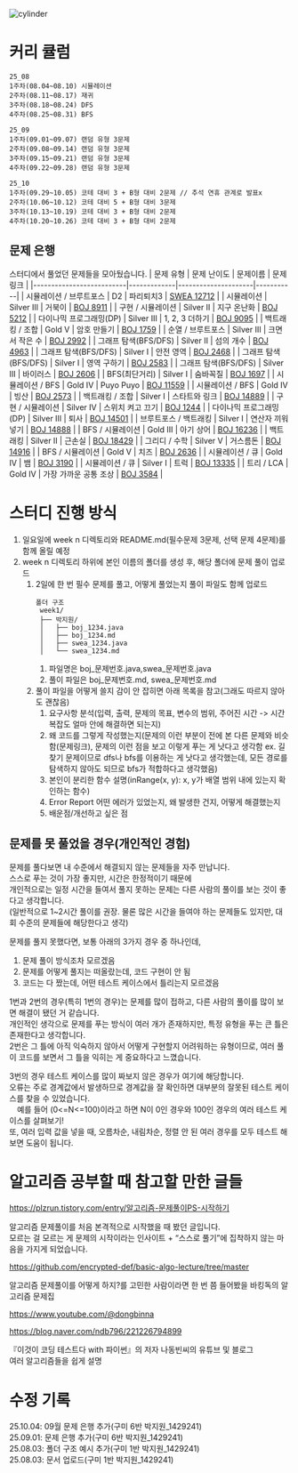 ![cylinder](https://capsule-render.vercel.app/api?type=cylinder&color=auto&text=Java%20Algorithm%20Study&fontAlignY=45&fontSize=40&height=150&animation=fadeIn&desc=SSAFY%2014th&descAlignY=70)

# 커리 큘럼
```
25_08
1주차(08.04~08.10) 시뮬레이션
2주차(08.11~08.17) 재귀
3주차(08.18~08.24) DFS
4주차(08.25~08.31) BFS

25_09
1주차(09.01~09.07) 랜덤 유형 3문제
2주차(09.08~09.14) 랜덤 유형 3문제
3주차(09.15~09.21) 랜덤 유형 3문제
4주차(09.22~09.28) 랜덤 유형 3문제

25_10
1주차(09.29~10.05) 코테 대비 3 + B형 대비 2문제 // 추석 연휴 관계로 발표x
2주차(10.06~10.12) 코테 대비 5 + B형 대비 3문제
3주차(10.13~10.19) 코테 대비 3 + B형 대비 2문제
4주차(10.20~10.26) 코테 대비 3 + B형 대비 2문제
```
## 문제 은행

스터디에서 풀었던 문제들을 모아뒀습니다.
| 문제 유형                 | 문제 난이도 | 문제이름            | 문제 링크 |
|--------------------------|-------------|---------------------|-----------|
| 시뮬레이션 / 브루트포스  | D2           | 파리퇴치3           | [SWEA 12712](https://swexpertacademy.com/main/code/userProblem/userProblemDetail.do?contestProbId=AXuARWAqDkQDFARa) |
| 시뮬레이션               | Silver III | 거북이              | [BOJ 8911](https://www.acmicpc.net/problem/8911) |
| 구현 / 시뮬레이션        | Silver II  | 지구 온난화         | [BOJ 5212](https://www.acmicpc.net/problem/5212) |
| 다이나믹 프로그래밍(DP)  | Silver III | 1, 2, 3 더하기      | [BOJ 9095](https://www.acmicpc.net/problem/9095) |
| 백트래킹 / 조합          | Gold V | 암호 만들기         | [BOJ 1759](https://www.acmicpc.net/problem/1759) |
| 순열 / 브루트포스        | Silver III | 크면서 작은 수      | [BOJ 2992](https://www.acmicpc.net/problem/2992) |
| 그래프 탐색(BFS/DFS)     | Silver II | 섬의 개수           | [BOJ 4963](https://www.acmicpc.net/problem/4963) |
| 그래프 탐색(BFS/DFS)     | Silver I | 안전 영역           | [BOJ 2468](https://www.acmicpc.net/problem/2468) |
| 그래프 탐색(BFS/DFS)     | Silver I | 영역 구하기         | [BOJ 2583](https://www.acmicpc.net/problem/2583) |
| 그래프 탐색(BFS/DFS)     | Silver III | 바이러스            | [BOJ 2606](https://www.acmicpc.net/problem/2606) |
| BFS(최단거리)            | Silver I | 숨바꼭질            | [BOJ 1697](https://www.acmicpc.net/problem/1697) |
| 시뮬레이션 / BFS         | Gold IV | Puyo Puyo           | [BOJ 11559](https://www.acmicpc.net/problem/11559) |
| 시뮬레이션 / BFS         | Gold IV     | 빙산                  | [BOJ 2573](https://www.acmicpc.net/problem/2573) |
| 백트래킹 / 조합          | Silver I    | 스타트와 링크         | [BOJ 14889](https://www.acmicpc.net/problem/14889) |
| 구현 / 시뮬레이션        | Silver IV   | 스위치 켜고 끄기      | [BOJ 1244](https://www.acmicpc.net/problem/1244) |
| 다이나믹 프로그래밍(DP)  | Silver III  | 퇴사                  | [BOJ 14501](https://www.acmicpc.net/problem/14501) |
| 브루트포스 / 백트래킹    | Silver I    | 연산자 끼워넣기       | [BOJ 14888](https://www.acmicpc.net/problem/14888) |
| BFS / 시뮬레이션         | Gold III    | 아기 상어             | [BOJ 16236](https://www.acmicpc.net/problem/16236) |
| 백트래킹                 | Silver II   | 근손실                | [BOJ 18429](https://www.acmicpc.net/problem/18429) |
| 그리디 / 수학            | Silver V    | 거스름돈              | [BOJ 14916](https://www.acmicpc.net/problem/14916) |
| BFS / 시뮬레이션         | Gold V      | 치즈                  | [BOJ 2636](https://www.acmicpc.net/problem/2636) |
| 시뮬레이션 / 큐          | Gold IV     | 뱀                    | [BOJ 3190](https://www.acmicpc.net/problem/3190) |
| 시뮬레이션 / 큐          | Silver I    | 트럭                  | [BOJ 13335](https://www.acmicpc.net/problem/13335) |
| 트리 / LCA               | Gold IV     | 가장 가까운 공통 조상 | [BOJ 3584](https://www.acmicpc.net/problem/3584) |



# 스터디 진행 방식
1. 일요일에 week n 디렉토리와 README.md(필수문제 3문제, 선택 문제 4문제)를 함께 올릴 예정
2. week n 디렉토리 하위에 본인 이름의 폴더를 생성 후, 해당 폴더에 문제 풀이 업로드
    1. 2일에 한 번 필수 문제를 풀고, 어떻게 풀었는지 풀이 파일도 함께 업로드
       ```
       폴더 구조
        week1/
        ├── 박지원/
        │   ├── boj_1234.java
        │   ├── boj_1234.md
        │   ├── swea_1234.java
        │   └── swea_1234.md
       ```
        1. 파일명은 boj_문제번호.java,swea_문제번호.java
        2. 풀이 파일은 boj_문제번호.md, swea_문제번호.md
    3. 풀이 파일을 어떻게 쓸지 감이 안 잡히면 아래 목록을 참고(그래도 따르지 않아도 괜찮음)
        1. 요구사항 분석(입력, 출력, 문제의 목표, 변수의 범위, 주어진 시간 -> 시간 복잡도 얼마 안에 해결하면 되는지)
        2. 왜 코드를 그렇게 작성했는지(문제의 이런 부분이 전에 본 다른 문제와 비슷함(문제링크), 문제의 이런 점을 보고 이렇게 푸는 게 낫다고 생각함 ex. 길찾기 문제이므로 dfs나 bfs를 이용하는 게 낫다고 생각했는데, 모든 경로를 탐색하지 않아도 되므로 bfs가 적합하다고 생각했음)
        3. 본인이 분리한 함수 설명(inRange(x, y): x, y가 배열 범위 내에 있는지 확인하는 함수)
        4. Error Report 어떤 에러가 있었는지, 왜 발생한 건지, 어떻게 해결했는지
        5. 배운점/개선하고 싶은 점

## 문제를 못 풀었을 경우(개인적인 경험)
문제를 풀다보면 내 수준에서 해결되지 않는 문제들을 자주 만납니다.\
스스로 푸는 것이 가장 좋지만, 시간은 한정적이기 때문에\
개인적으로는 일정 시간을 들여서 풀지 못하는 문제는 다른 사람의 풀이를 보는 것이 좋다고 생각합니다.\
(일반적으로 1~2시간 풀이를 권장. 물론 많은 시간을 들여야 하는 문제들도 있지만, 대회 수준의 문제들에 해당한다고 생각)

문제를 풀지 못했다면, 보통 아래의 3가지 경우 중 하나인데,
1. 문제 풀이 방식조차 모르겠음
2. 문제를 어떻게 풀지는 떠올랐는데, 코드 구현이 안 됨
3. 코드는 다 짰는데, 어떤 테스트 케이스에서 틀리는지 모르겠음

1번과 2번의 경우(특히 1번의 경우)는 문제를 많이 접하고, 다른 사람의 풀이를 많이 보면 해결이 됐던 거 같습니다.\
개인적인 생각으로 문제를 푸는 방식이 여러 개가 존재하지만, 특정 유형을 푸는 큰 틀은 존재한다고 생각합니다.\
2번은 그 틀에 아직 익숙하지 않아서 어떻게 구현할지 어려워하는 유형이므로, 여러 풀이 코드를 보면서 그 틀을 익히는 게 중요하다고 느꼈습니다.

3번의 경우 테스트 케이스를 많이 짜보지 않은 경우가 여기에 해당합니다.\
오류는 주로 경계값에서 발생하므로 경계값을 잘 확인하면 대부분의 잘못된 테스트 케이스를 찾을 수 있었습니다.\
&emsp;예를 들어 (0<=N<=100)이라고 하면 N이 0인 경우와 100인 경우의 여러 테스트 케이스를 살펴보기!\
또, 여러 입력 값을 넣을 때, 오름차순, 내림차순, 정렬 안 된 여러 경우를 모두 테스트 해보면 도움이 됩니다.



# 알고리즘 공부할 때 참고할 만한 글들
https://plzrun.tistory.com/entry/알고리즘-문제풀이PS-시작하기

알고리즘 문제풀이를 처음 본격적으로 시작했을 때 봤던 글입니다.\
모르는 걸 모르는 게 문제의 시작이라는 인사이트 + “스스로 풀기”에 집착하지 않는 마음을 가지게 되었습니다.

https://github.com/encrypted-def/basic-algo-lecture/tree/master

알고리즘 문제풀이를 어떻게 하지?를 고민한 사람이라면 한 번 쯤 들어봤을 바킹독의 알고리즘 문제집

https://www.youtube.com/@dongbinna

https://blog.naver.com/ndb796/221226794899

『이것이 코딩 테스트다 with 파이썬』의 저자 나동빈씨의 유튜브 및 블로그\
여러 알고리즘들을 쉽게 설명

# 수정 기록
25.10.04: 09월 문제 은행 추가(구미 6반 박지원_1429241)\
25.09.01: 문제 은행 추가(구미 6반 박지원_1429241)\
25.08.03: 폴더 구조 예시 추가(구미 1반 박지원_1429241)\
25.08.03: 문서 업로드(구미 1반 박지원_1429241)
